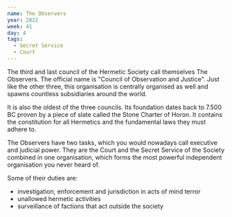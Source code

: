 ```yaml
---
name: The Observers
year: 2022
week: 41
day: 4
tags:
  - Secret Service
  - Court
---
```


The third and last council of the Hermetic Society call themselves The
Observers. The official name is "Council of Observation and Justice". Just like
the other three, this organisation is centrally organised as well and spawns
countless subsidiaries around the world.

It is also the oldest of the three councils. Its foundation dates back to 7.500
BC proven by a piece of slate called the Stone Charter of Horon. It contains the
constitution for all Hermetics and the fundamental laws they must adhere to.

The Observers have two tasks, which you would nowadays call executive and
judicial power. They are the Court and the Secret Service of the Society
combined in one organisation, which forms the most powerful independent
organisation you never heard of.

Some of their duties are:

- investigation, enforcement and jurisdiction in acts of mind terror
- unallowed hermetic activities
- surveillance of factions that act outside the society
